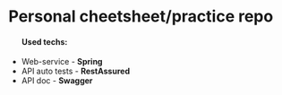 # Personal cheetsheet/practice repo
<ul><h4>Used techs:</h4>
  <li>Web-service - <b>Spring</b></li>
  <li>API auto tests - <b>RestAssured</b></li>
  <li>API doc - <b>Swagger</b></li>
</ul>
